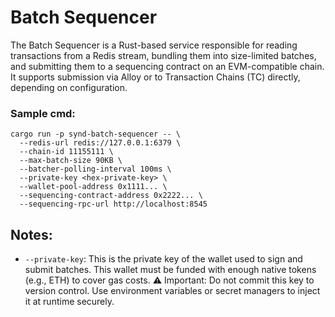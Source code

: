 # Batch Sequencer

The Batch Sequencer is a Rust-based service responsible for reading transactions from a Redis stream, bundling them into size-limited batches, and submitting them to a sequencing contract on an EVM-compatible chain. It supports submission via Alloy or to Transaction Chains (TC) directly, depending on configuration.

### Sample cmd:

```
cargo run -p synd-batch-sequencer -- \
  --redis-url redis://127.0.0.1:6379 \
  --chain-id 11155111 \
  --max-batch-size 90KB \
  --batcher-polling-interval 100ms \
  --private-key <hex-private-key> \
  --wallet-pool-address 0x1111... \
  --sequencing-contract-address 0x2222... \
  --sequencing-rpc-url http://localhost:8545
```

## Notes:

- `--private-key`: This is the private key of the wallet used to sign and submit batches. This wallet must be funded with enough native tokens (e.g., ETH) to cover gas costs.
  ⚠️ Important: Do not commit this key to version control. Use environment variables or secret managers to inject it at runtime securely.
